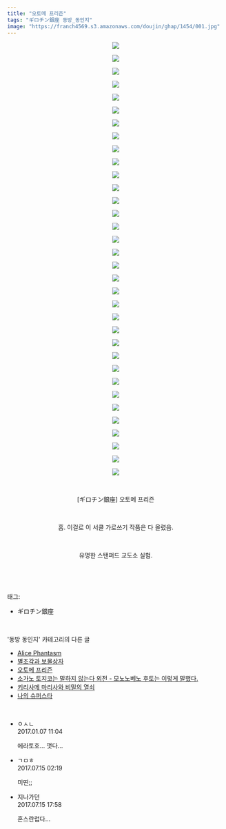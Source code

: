 ```yaml
---
title: "오토메 프리즌"
tags: "ギロチン銀座 동방_동인지"
image: "https://franch4569.s3.amazonaws.com/doujin/ghap/1454/001.jpg"
---
```

<div class="article">
<p style="text-align: center; clear: none; float: none;"><img src="{{ site.imgserver2 }}/ghap/1454/001.jpg"/></p>
<p style="text-align: center; clear: none; float: none;"><img src="{{ site.imgserver2 }}/ghap/1454/002.jpg"/></p>
<p style="text-align: center; clear: none; float: none;"><img src="{{ site.imgserver2 }}/ghap/1454/003.jpg"/></p>
<p style="text-align: center; clear: none; float: none;"><img src="{{ site.imgserver2 }}/ghap/1454/004.jpg"/></p>
<p style="text-align: center; clear: none; float: none;"><img src="{{ site.imgserver2 }}/ghap/1454/005.jpg"/></p>
<p style="text-align: center; clear: none; float: none;"><img src="{{ site.imgserver2 }}/ghap/1454/006.jpg"/></p>
<p style="text-align: center; clear: none; float: none;"><img src="{{ site.imgserver2 }}/ghap/1454/007.jpg"/></p>
<p style="text-align: center; clear: none; float: none;"><img src="{{ site.imgserver2 }}/ghap/1454/008.jpg"/></p>
<p style="text-align: center; clear: none; float: none;"><img src="{{ site.imgserver2 }}/ghap/1454/009.jpg"/></p>
<p style="text-align: center; clear: none; float: none;"><img src="{{ site.imgserver2 }}/ghap/1454/010.jpg"/></p>
<p style="text-align: center; clear: none; float: none;"><img src="{{ site.imgserver2 }}/ghap/1454/011.jpg"/></p>
<p style="text-align: center; clear: none; float: none;"><img src="{{ site.imgserver2 }}/ghap/1454/012.jpg"/></p>
<p style="text-align: center; clear: none; float: none;"><img src="{{ site.imgserver2 }}/ghap/1454/013.jpg"/></p>
<p style="text-align: center; clear: none; float: none;"><img src="{{ site.imgserver2 }}/ghap/1454/014.jpg"/></p>
<p style="text-align: center; clear: none; float: none;"><img src="{{ site.imgserver2 }}/ghap/1454/015.jpg"/></p>
<p style="text-align: center; clear: none; float: none;"><img src="{{ site.imgserver2 }}/ghap/1454/016.jpg"/></p>
<p style="text-align: center; clear: none; float: none;"><img src="{{ site.imgserver2 }}/ghap/1454/017.jpg"/></p>
<p style="text-align: center; clear: none; float: none;"><img src="{{ site.imgserver2 }}/ghap/1454/018.jpg"/></p>
<p style="text-align: center; clear: none; float: none;"><img src="{{ site.imgserver2 }}/ghap/1454/019.jpg"/></p>
<p style="text-align: center; clear: none; float: none;"><img src="{{ site.imgserver2 }}/ghap/1454/020.jpg"/></p>
<p style="text-align: center; clear: none; float: none;"><img src="{{ site.imgserver2 }}/ghap/1454/021.jpg"/></p>
<p style="text-align: center; clear: none; float: none;"><img src="{{ site.imgserver2 }}/ghap/1454/022.jpg"/></p>
<p style="text-align: center; clear: none; float: none;"><img src="{{ site.imgserver2 }}/ghap/1454/023.jpg"/></p>
<p style="text-align: center; clear: none; float: none;"><img src="{{ site.imgserver2 }}/ghap/1454/024.jpg"/></p>
<p style="text-align: center; clear: none; float: none;"><img src="{{ site.imgserver2 }}/ghap/1454/025.jpg"/></p>
<p style="text-align: center; clear: none; float: none;"><img src="{{ site.imgserver2 }}/ghap/1454/026.jpg"/></p>
<p style="text-align: center; clear: none; float: none;"><img src="{{ site.imgserver2 }}/ghap/1454/027.jpg"/></p>
<p style="text-align: center; clear: none; float: none;"><img src="{{ site.imgserver2 }}/ghap/1454/028.jpg"/></p>
<p style="text-align: center; clear: none; float: none;"><img src="{{ site.imgserver2 }}/ghap/1454/029.jpg"/></p>
<p style="text-align: center; clear: none; float: none;"><img src="{{ site.imgserver2 }}/ghap/1454/030.jpg"/></p>
<p style="text-align: center; clear: none; float: none;"><img src="{{ site.imgserver2 }}/ghap/1454/031.jpg"/></p>
<p style="text-align: center; clear: none; float: none;"><img src="{{ site.imgserver2 }}/ghap/1454/032.jpg"/></p>
<p style="text-align: center; clear: none; float: none;"><img src="{{ site.imgserver2 }}/ghap/1454/033.jpg"/></p>
<p style="text-align: center; clear: none; float: none;"><img src="{{ site.imgserver2 }}/ghap/1454/034.jpg"/></p>
<p style="text-align: center; clear: none; float: none;"><br/></p>
<p style="text-align: center; clear: none; float: none;">[ギロチン銀座] 오토메 프리즌</p>
<p style="text-align: center; clear: none; float: none;"><br/></p>
<p style="text-align: center; clear: none; float: none;">흠. 이걸로 이 서클 가로쓰기 작품은 다 올렸음.</p>
<p style="text-align: center; clear: none; float: none;"><br/></p>
<p style="text-align: center; clear: none; float: none;">유명한 스탠퍼드 교도소 실험.</p>
<p><br/></p>
</div><br/>
<div class="tagTrail">
<p>태그: </p>
<ul>
<li>ギロチン銀座</li>
</ul>
</div><br/>
<div class="another">
<p>'동방 동인지' 카테고리의 다른 글</p>
<ul>
<li><a href="/ghap_1456">Alice Phantasm</a></li>
<li><a href="/ghap_1455">별조각과 보물상자</a></li>
<li><a href="/ghap_1454">오토메 프리즌</a></li>
<li><a href="/ghap_1453">소가노 토지코는 말하지 않는다 외전 - 모노노베노 후토는 이렇게 말했다.</a></li>
<li><a href="/ghap_1452">키리사메 마리사와 비밀의 열쇠</a></li>
<li><a href="/ghap_1451">나의 슈퍼스타</a></li>
</ul>
</div><br/>
<div class="cb_module cb_fluid">
<div class="cb_wrt cb_profile">
<div class="comment">
<ul>
<li class="cb_thumb_off" id="comment14885122">
<div class="cb_comment_area">
<div class="cb_info_area">
<div class="cb_section">
<span class="cb_nick_name">ㅇㅅㄴ</span>
</div>
<div class="cb_section">
<span class="cb_date">2017.01.07 11:04 </span>
</div>
</div>
<div class="cb_dsc_comment">
<p class="cb_dsc">
											에라토호... 껏다...
										</p>
</div>
</div></li>
<li class="cb_thumb_off" id="comment15036103">
<div class="cb_comment_area">
<div class="cb_info_area">
<div class="cb_section">
<span class="cb_nick_name">ㄱㅁㅎ</span>
</div>
<div class="cb_section">
<span class="cb_date">2017.07.15 02:19 </span>
</div>
</div>
<div class="cb_dsc_comment">
<p class="cb_dsc">
											미띤;;
										</p>
</div>
</div></li>
<li class="cb_thumb_off" id="comment15036513">
<div class="cb_comment_area">
<div class="cb_info_area">
<div class="cb_section">
<span class="cb_nick_name">지나가던</span>
</div>
<div class="cb_section">
<span class="cb_date">2017.07.15 17:58 </span>
</div>
</div>
<div class="cb_dsc_comment">
<p class="cb_dsc">
											혼스란럽다...
										</p>
</div>
</div></li>
</ul>
</div>
</div><!-- commentList close -->
</div><br/>
